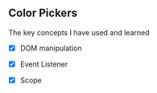 ## Color Pickers

The key concepts I have used and learned 
- [x] DOM manipulation
- [x] Event Listener
- [x] Scope


